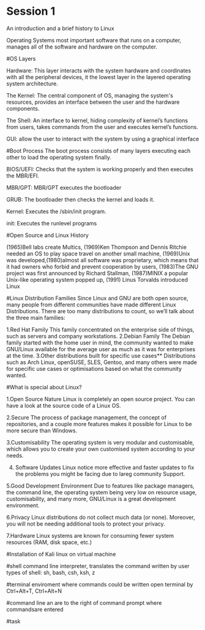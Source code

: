 # Session 1


An introduction and a brief history to Linux 

Operating Systems
most important software that runs on a computer, manages all of the software and hardware on the computer.

#OS Layers

Hardware: This layer interacts with the system hardware and coordinates with all the peripheral devices, it the lowest layer in the layered operating system architecture.

The Kernel: The central component of OS, managing the system's resources, provides an interface between the user and the hardware components.

The Shell: An interface to kernel, hiding complexity of kernel’s functions from users, takes commands from the user and executes kernel’s functions.

GUI: allow the user to interact with the system by using a graphical interface


#Boot Process
The boot process consists of many layers executing each other to load the operating system finally.

BIOS/UEFI: Checks that the system is working properly and then executes the MBR/EFI.

MBR/GPT: MBR/GPT executes the bootloader 

GRUB: The bootloader then checks the kernel and loads it.

Kernel: Executes the /sbin/init program.

init: Executes the runlevel programs

#Open Source and Linux History

(1965)Bell labs create Multics, (1969)Ken Thompson and Dennis Ritchie needed an OS to play space travel on another small machine,
(1969)Unix was developed,(1980)almost all software was proprietary, which means that it had owners who forbid and prevent cooperation by users,
(1983)The GNU project was first announced by Richard Stallman, (1987)MINIX a popular Unix-like operating system popped up, (1991) Linus Torvalds introduced Linux

#Linux Distribution Families
Since Linux and GNU are both open source, many people from different communities have made different Linux Distributions.
There are too many distributions to count, so we’ll talk about the three main families:

1.Red Hat Family
This family concentrated on the enterprise side of things, such as servers and company workstations.
2.Debian Family
The Debian family started with the home user in mind, the community wanted to make GNU/Linux available for the average user as much as it was for enterprises at the time.
3.Other distributions built for specific use cases**
Distributions such as Arch Linux, openSUSE, SLES, Gentoo, and many others were made for specific use cases or optimisations based on what the community wanted.

#What is special about Linux?

1.Open Source Nature
Linux is completely an open source project. You can have a look at the source code of a Linux OS.

2.Secure
The process of package management, the concept of repositories, and a couple more features makes it possible for Linux to be more secure than Windows.

3.Customisability
The operating system is very modular and customisable, which allows you to create your own customised system according to your needs.

4. Software Updates
Linux notice more effective and faster updates to fix the problems you might be facing due to lareg community Support.

5.Good Development Environment
Due to features like package managers, the command line, the operating system being very low on resource usage, customisability, and many more, GNU/Linux is a great development environment.

6.Privacy
Linux distributions do not collect much data (or none). Moreover, you will not be needing additional tools to protect your privacy.

7.Hardware
Linux systems are known for consuming fewer system resources (RAM, disk space, etc.)


#Installation of Kali linux on virtual machine

#shell
command line interpreter, translates the command written by user
types of shell: sh, bash, csh, ksh, z

#terminal
enviroment where commands could be written
open terminal by Ctrl+Alt+T, Ctrl+Alt+N	

#command line
an are to the right of command prompt where commandsare entered


#task


